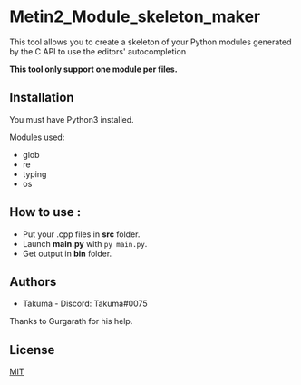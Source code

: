 # Metin2_Module_skeleton_maker

This tool allows you to create a skeleton of your Python modules generated by the C API to use the editors'
autocompletion

**This tool only support one module per files.**

## Installation

You must have Python3 installed.

Modules used:

* glob
* re
* typing
* os

## How to use :

* Put your .cpp files in **src** folder.
* Launch **main.py** with `py main.py`.
* Get output in **bin** folder.

## Authors

* Takuma - Discord: Takuma#0075

Thanks to Gurgarath for his help.

## License

[MIT](LICENSE)